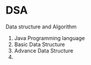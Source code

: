 # DSA
Data structure and Algorithm

1. Java Programming language
2. Basic Data Structure
3. Advance Data Structure
4. 
